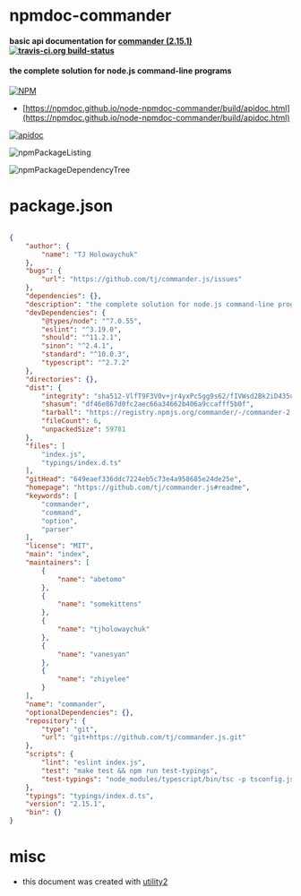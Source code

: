 # npmdoc-commander

#### basic api documentation for  [commander (2.15.1)](https://github.com/tj/commander.js#readme)  [![travis-ci.org build-status](https://api.travis-ci.org/npmdoc/node-npmdoc-commander.svg)](https://travis-ci.org/npmdoc/node-npmdoc-commander)

#### the complete solution for node.js command-line programs

[![NPM](https://nodei.co/npm/commander.png?downloads=true&downloadRank=true&stars=true)](https://www.npmjs.com/package/commander)

- [https://npmdoc.github.io/node-npmdoc-commander/build/apidoc.html](https://npmdoc.github.io/node-npmdoc-commander/build/apidoc.html)

[![apidoc](https://npmdoc.github.io/node-npmdoc-commander/build/screenshot.buildCi.browser.%252Ftmp%252Fbuild%252Fapidoc.html.png)](https://npmdoc.github.io/node-npmdoc-commander/build/apidoc.html)

![npmPackageListing](https://npmdoc.github.io/node-npmdoc-commander/build/screenshot.npmPackageListing.svg)

![npmPackageDependencyTree](https://npmdoc.github.io/node-npmdoc-commander/build/screenshot.npmPackageDependencyTree.svg)



# package.json

```json

{
    "author": {
        "name": "TJ Holowaychuk"
    },
    "bugs": {
        "url": "https://github.com/tj/commander.js/issues"
    },
    "dependencies": {},
    "description": "the complete solution for node.js command-line programs",
    "devDependencies": {
        "@types/node": "^7.0.55",
        "eslint": "^3.19.0",
        "should": "^11.2.1",
        "sinon": "^2.4.1",
        "standard": "^10.0.3",
        "typescript": "^2.7.2"
    },
    "directories": {},
    "dist": {
        "integrity": "sha512-VlfT9F3V0v+jr4yxPc5gg9s62/fIVWsd2Bk2iD435um1NlGMYdVCq+MjcXnhYq2icNOizHr1kK+5TI6H0Hy0ag==",
        "shasum": "df46e867d0fc2aec66a34662b406a9ccafff5b0f",
        "tarball": "https://registry.npmjs.org/commander/-/commander-2.15.1.tgz",
        "fileCount": 6,
        "unpackedSize": 59781
    },
    "files": [
        "index.js",
        "typings/index.d.ts"
    ],
    "gitHead": "649eaef336ddc7224eb5c73e4a958685e24de25e",
    "homepage": "https://github.com/tj/commander.js#readme",
    "keywords": [
        "commander",
        "command",
        "option",
        "parser"
    ],
    "license": "MIT",
    "main": "index",
    "maintainers": [
        {
            "name": "abetomo"
        },
        {
            "name": "somekittens"
        },
        {
            "name": "tjholowaychuk"
        },
        {
            "name": "vanesyan"
        },
        {
            "name": "zhiyelee"
        }
    ],
    "name": "commander",
    "optionalDependencies": {},
    "repository": {
        "type": "git",
        "url": "git+https://github.com/tj/commander.js.git"
    },
    "scripts": {
        "lint": "eslint index.js",
        "test": "make test && npm run test-typings",
        "test-typings": "node_modules/typescript/bin/tsc -p tsconfig.json"
    },
    "typings": "typings/index.d.ts",
    "version": "2.15.1",
    "bin": {}
}
```



# misc
- this document was created with [utility2](https://github.com/kaizhu256/node-utility2)
